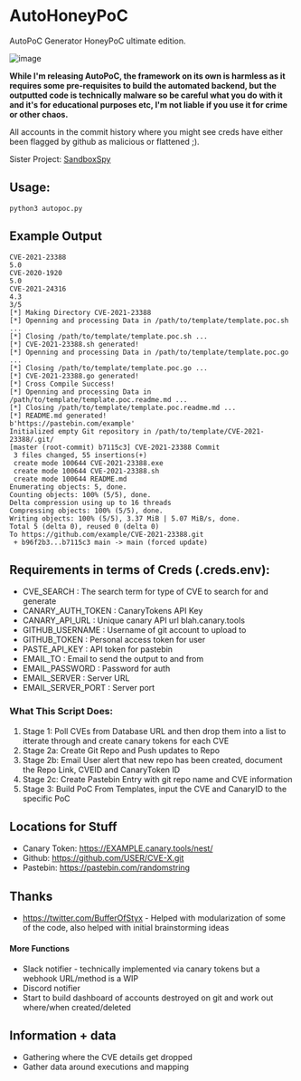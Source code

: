 # AutoHoneyPoC
AutoPoC Generator HoneyPoC ultimate edition.

![image](https://user-images.githubusercontent.com/5783068/191644772-d45817d5-00ff-49af-b874-38d09055a72b.png)


**While I'm releasing AutoPoC, the framework on its own is harmless as it requires some pre-requisites to build the automated backend, but the outputted code is technically malware so be careful what you do with it and it's for educational purposes etc, I'm not liable if you use it for crime or other chaos.**

All accounts in the commit history where you might see creds have either been flagged by github as malicious or flattened ;).

Sister Project: [SandboxSpy](https://github.com/ZephrFish/SandboxSpy)

## Usage:
`python3 autopoc.py`

## Example Output
```
CVE-2021-23388
5.0
CVE-2020-1920
5.0
CVE-2021-24316
4.3
3/5
[*] Making Directory CVE-2021-23388
[*] Openning and processing Data in /path/to/template/template.poc.sh ...
[*] Closing /path/to/template/template.poc.sh ...
[*] CVE-2021-23388.sh generated!
[*] Openning and processing Data in /path/to/template/template.poc.go ...
[*] Closing /path/to/template/template.poc.go ...
[*] CVE-2021-23388.go generated!
[*] Cross Compile Success!
[*] Openning and processing Data in /path/to/template/template.poc.readme.md ...
[*] Closing /path/to/template/template.poc.readme.md ...
[*] README.md generated!
b'https://pastebin.com/example'
Initialized empty Git repository in /path/to/template/CVE-2021-23388/.git/
[master (root-commit) b7115c3] CVE-2021-23388 Commit
 3 files changed, 55 insertions(+)
 create mode 100644 CVE-2021-23388.exe
 create mode 100644 CVE-2021-23388.sh
 create mode 100644 README.md
Enumerating objects: 5, done.
Counting objects: 100% (5/5), done.
Delta compression using up to 16 threads
Compressing objects: 100% (5/5), done.
Writing objects: 100% (5/5), 3.37 MiB | 5.07 MiB/s, done.
Total 5 (delta 0), reused 0 (delta 0)
To https://github.com/example/CVE-2021-23388.git
 + b96f2b3...b7115c3 main -> main (forced update)
```

## Requirements in terms of Creds (.creds.env):
- CVE_SEARCH : The search term for type of CVE to search for and generate
- CANARY_AUTH_TOKEN : CanaryTokens API Key
- CANARY_API_URL : Unique canary API url blah.canary.tools
- GITHUB_USERNAME : Username of git account to upload to
- GITHUB_TOKEN : Personal access token for user
- PASTE_API_KEY : API token for pastebin
- EMAIL_TO : Email to send the output to and from
- EMAIL_PASSWORD : Password for auth
- EMAIL_SERVER :  Server URL
- EMAIL_SERVER_PORT : Server port

###  What This Script Does:
1. Stage 1: Poll CVEs from Database URL and then drop them into a list to itterate through and create canary tokens for each CVE
2. Stage 2a: Create Git Repo and Push updates to Repo
3. Stage 2b: Email User alert that new repo has been created, document the Repo Link, CVEID and CanaryToken ID
4. Stage 2c: Create Pastebin Entry with git repo name and CVE information
5. Stage 3: Build PoC From Templates, input the CVE and CanaryID to the specific PoC

## Locations for Stuff

- Canary Token: https://EXAMPLE.canary.tools/nest/
- Github: https://github.com/USER/CVE-X.git
- Pastebin: https://pastebin.com/randomstring

## Thanks
- https://twitter.com/BufferOfStyx - Helped with modularization of some of the code, also helped with initial brainstorming ideas


#### More Functions
- Slack notifier - technically implemented via canary tokens but a webhook URL/method is a WIP
- Discord notifier
- Start to build dashboard of accounts destroyed on git and work out where/when created/deleted

## Information + data 
- Gathering where the CVE details get dropped
- Gather data around executions and mapping

